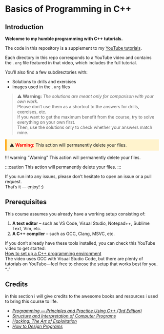 # Basics of Programming in C++

## Introduction
**Welcome to my humble programming with C++ tutorials.**

The code in this repository is a supplement to my [YouTube tutorials](#). <!-- Replace # with actual link -->

Each directory in this repo corresponds to a YouTube video and contains the `.org` file featured in that video, which includes the full tutorial.

You’ll also find a few subdirectories with:
- Solutions to drills and exercises  
- Images used in the `.org` files

> ⚠️ **Warning:** *The solutions are meant only for comparison with your own work.*  
> Please don’t use them as a shortcut to the answers for drills, exercises, etc.  
> If you want to get the maximum benefit from the course, try to solve everything on your own first.  
> Then, use the solutions only to check whether your answers match mine.

<div style="background-color:#fff3cd; border-left:5px solid #ffa502; padding:10px; margin:10px 0;">
  ⚠️ <strong style="color:red;">Warning:</strong> This action will permanently delete your files.
</div>

!!! warning "Warning"
    This action will permanently delete your files.
    
:::caution
This action will permanently delete your files.
:::

If you run into any issues, please don’t hesitate to open an issue or a pull request.  
That’s it — enjoy! :)

## Prerequisites

This course assumes you already have a working setup consisting of:

1. **A text editor** – such as VS Code, Visual Studio, Notepad++, Sublime Text, Vim, etc.  
2. **A C++ compiler** – such as GCC, Clang, MSVC, etc.

If you don’t already have these tools installed, you can check this YouTube video to get started:  
[How to set up a C++ programming environment](https://www.youtube.com/watch?v=DMWD7wfhgNY&t=135s)  
The video uses GCC with Visual Studio Code, but there are plenty of tutorials on YouTube—feel free to choose the setup that works best for you. ^_^

## Credits
in this section i will give credits to the awesome books and resources i used to bring this course to life.

- [*Programming — Principles and Practice Using C++ (3rd Edition)*](https://www.stroustrup.com/programming.html)
- [*Structure and Interpretation of Computer Programs*](https://www.goodreads.com/book/show/43713.Structure_and_Interpretation_of_Computer_Programs)
- [*Hacking: The Art of Exploitation*](https://www.amazon.eg/-/en/Hacking-Art-Exploitation-Jon-Erickson/dp/1593271441)
- [*How to Design Programs*](https://htdp.org/)

